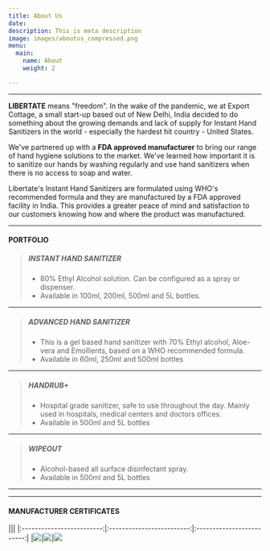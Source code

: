 ```yaml
---
title: About Us
date: 
description: This is meta description
image: images/aboutus_compressed.png
menu:
  main:
    name: About
    weight: 2

---
```

***

**LIBERTATE** means "freedom". In the wake of the pandemic, we at Export Cottage, a small start-up based out of New Delhi, India decided to do something about the growing demands and lack of supply for Instant Hand Sanitizers in the world - especially the hardest hit country - United States.

We've partnered up with a **FDA approved manufacturer** to bring our range of hand hygiene solutions to the market. We've learned how important it is to sanitize our hands by washing regularly and use hand sanitizers when there is no access to soap and water.

Libertate's Instant Hand Sanitizers are formulated using WHO's recommended formula and they are manufactured by a FDA approved facility in India. This provides a greater peace of mind and satisfaction to our customers knowing how and where the product was manufactured.

***

#### PORTFOLIO

> ##### INSTANT HAND SANITIZER
>
> * 80% Ethyl Alcohol solution. Can be configured as a spray or dispenser.
> * Available in 100ml, 200ml, 500ml and 5L bottles.

***

> ##### ADVANCED HAND SANITIZER
>
> * This is a gel based hand sanitizer with 70% Ethyl alcohol, Aloe-vera and Emollients, based on a WHO recommended formula.
> * Available in 60ml, 250ml and 500ml bottles

***

> ##### HANDRUB+
>
> * Hospital grade sanitizer, safe to use throughout the day. Mainly used in hospitals, medical centers and doctors offices.
> * Available in 500ml and 5L bottles

***

> ##### WIPEOUT
>
> * Alcohol-based all surface disinfectant spray.
> * Available in 500ml and 5L bottles
***
***
#### MANUFACTURER CERTIFICATES
|||
|:-------------------------:|:-------------------------:|:-------------------------:|
|![](/images/fda.jpeg)|![](/images/who.jpeg)|![](/images/iso.jpeg)
